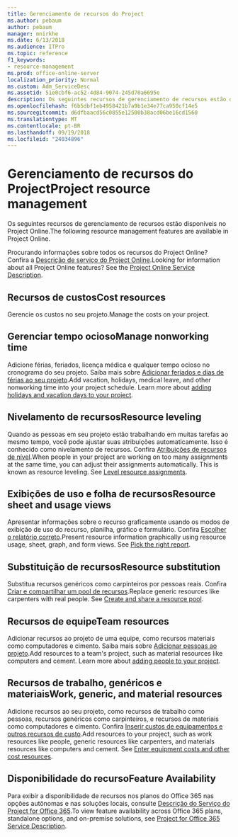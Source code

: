 ```yaml
---
title: Gerenciamento de recursos do Project
ms.author: pebaum
author: pebaum
manager: mnirkhe
ms.date: 6/13/2018
ms.audience: ITPro
ms.topic: reference
f1_keywords:
- resource-management
ms.prod: office-online-server
localization_priority: Normal
ms.custom: Adm_ServiceDesc
ms.assetid: 51e0cbf6-ac52-4d84-9074-245d70a6695e
description: Os seguintes recursos de gerenciamento de recursos estão disponíveis no Project Online.
ms.openlocfilehash: f6b5dbf1eb4958421b7a9b1e34e77ca950cf14e5
ms.sourcegitcommit: d6dfbaacd56c0855e12500b38acd06be16cd1560
ms.translationtype: MT
ms.contentlocale: pt-BR
ms.lasthandoff: 09/19/2018
ms.locfileid: "24034896"
---
```

# <a name="project-resource-management"></a><span data-ttu-id="3ff0e-103">Gerenciamento de recursos do Project</span><span class="sxs-lookup"><span data-stu-id="3ff0e-103">Project resource management</span></span>

<span data-ttu-id="3ff0e-104">Os seguintes recursos de gerenciamento de recursos estão disponíveis no Project Online.</span><span class="sxs-lookup"><span data-stu-id="3ff0e-104">The following resource management features are available in Project Online.</span></span>
  
<span data-ttu-id="3ff0e-p101">Procurando informações sobre todos os recursos do Project Online? Confira a [Descrição de serviço do Project Online](project-online-service-description.md).</span><span class="sxs-lookup"><span data-stu-id="3ff0e-p101">Looking for information about all Project Online features? See the [Project Online Service Description](project-online-service-description.md).</span></span>
  
## <a name="cost-resources"></a><span data-ttu-id="3ff0e-107">Recursos de custos</span><span class="sxs-lookup"><span data-stu-id="3ff0e-107">Cost resources</span></span>
<span data-ttu-id="3ff0e-108"><a name="bkmk_CostResources"> </a></span><span class="sxs-lookup"><span data-stu-id="3ff0e-108"></span></span>

<span data-ttu-id="3ff0e-109">Gerencie os custos no seu projeto.</span><span class="sxs-lookup"><span data-stu-id="3ff0e-109">Manage the costs on your project.</span></span>
  
## <a name="manage-nonworking-time"></a><span data-ttu-id="3ff0e-110">Gerenciar tempo ocioso</span><span class="sxs-lookup"><span data-stu-id="3ff0e-110">Manage nonworking time</span></span>
<span data-ttu-id="3ff0e-111"><a name="bkmk_Managenonworkingtime"> </a></span><span class="sxs-lookup"><span data-stu-id="3ff0e-111"></span></span>

<span data-ttu-id="3ff0e-p102">Adicione férias, feriados, licença médica e qualquer tempo ocioso no cronograma do seu projeto. Saiba mais sobre [Adicionar feriados e dias de férias ao seu projeto](https://go.microsoft.com/fwlink/p/?LinkId=271337).</span><span class="sxs-lookup"><span data-stu-id="3ff0e-p102">Add vacation, holidays, medical leave, and other nonworking time into your project schedule. Learn more about [adding holidays and vacation days to your project](https://go.microsoft.com/fwlink/p/?LinkId=271337).</span></span>
  
## <a name="resource-leveling"></a><span data-ttu-id="3ff0e-114">Nivelamento de recursos</span><span class="sxs-lookup"><span data-stu-id="3ff0e-114">Resource leveling</span></span>
<span data-ttu-id="3ff0e-115"><a name="bkmk_Resourceleveling"> </a></span><span class="sxs-lookup"><span data-stu-id="3ff0e-115"></span></span>

<span data-ttu-id="3ff0e-p103">Quando as pessoas em seu projeto estão trabalhando em muitas tarefas ao mesmo tempo, você pode ajustar suas atribuições automaticamente. Isso é conhecido como nivelamento de recursos. Confira [Atribuições de recursos de nível](https://go.microsoft.com/fwlink/p/?LinkId=271348).</span><span class="sxs-lookup"><span data-stu-id="3ff0e-p103">When people in your project are working on too many assignments at the same time, you can adjust their assignments automatically. This is known as resource leveling. See [Level resource assignments](https://go.microsoft.com/fwlink/p/?LinkId=271348).</span></span>
  
## <a name="resource-sheet-and-usage-views"></a><span data-ttu-id="3ff0e-119">Exibições de uso e folha de recursos</span><span class="sxs-lookup"><span data-stu-id="3ff0e-119">Resource sheet and usage views</span></span>
<span data-ttu-id="3ff0e-120"><a name="bkmk_resourcesheetandusageviews"> </a></span><span class="sxs-lookup"><span data-stu-id="3ff0e-120"></span></span>

<span data-ttu-id="3ff0e-p104">Apresentar informações sobre o recurso graficamente usando os modos de exibição de uso do recurso, planilha, gráfico e formulário. Confira [Escolher o relatório correto](https://go.microsoft.com/fwlink/?LinkId=402920).</span><span class="sxs-lookup"><span data-stu-id="3ff0e-p104">Present resource information graphically using resource usage, sheet, graph, and form views. See [Pick the right report](https://go.microsoft.com/fwlink/?LinkId=402920).</span></span>
  
## <a name="resource-substitution"></a><span data-ttu-id="3ff0e-123">Substituição de recursos</span><span class="sxs-lookup"><span data-stu-id="3ff0e-123">Resource substitution</span></span>
<span data-ttu-id="3ff0e-124"><a name="bkmk_ResourceSubstitution"> </a></span><span class="sxs-lookup"><span data-stu-id="3ff0e-124"></span></span>

<span data-ttu-id="3ff0e-p105">Substitua recursos genéricos como carpinteiros por pessoas reais. Confira [Criar e compartilhar um pool de recursos](https://go.microsoft.com/fwlink/?LinkId=402921).</span><span class="sxs-lookup"><span data-stu-id="3ff0e-p105">Replace generic resources like carpenters with real people. See [Create and share a resource pool](https://go.microsoft.com/fwlink/?LinkId=402921).</span></span>
  
## <a name="team-resources"></a><span data-ttu-id="3ff0e-127">Recursos de equipe</span><span class="sxs-lookup"><span data-stu-id="3ff0e-127">Team resources</span></span>
<span data-ttu-id="3ff0e-128"><a name="bkmk_Teamresources"> </a></span><span class="sxs-lookup"><span data-stu-id="3ff0e-128"></span></span>

<span data-ttu-id="3ff0e-p106">Adicionar recursos ao projeto de uma equipe, como recursos materiais como computadores e cimento. Saiba mais sobre [Adicionar pessoas ao projeto](https://go.microsoft.com/fwlink/p/?LinkId=271347).</span><span class="sxs-lookup"><span data-stu-id="3ff0e-p106">Add resources to a team's project, such as material resources like computers and cement. Learn more about [adding people to your project](https://go.microsoft.com/fwlink/p/?LinkId=271347).</span></span>
  
## <a name="work-generic-and-material-resources"></a><span data-ttu-id="3ff0e-131">Recursos de trabalho, genéricos e materiais</span><span class="sxs-lookup"><span data-stu-id="3ff0e-131">Work, generic, and material resources</span></span>
<span data-ttu-id="3ff0e-132"><a name="bkmk_WorkGenericMaterialResources"> </a></span><span class="sxs-lookup"><span data-stu-id="3ff0e-132"></span></span>

<span data-ttu-id="3ff0e-p107">Adicione recursos ao seu projeto, como recursos de trabalho como pessoas, recursos genéricos como carpinteiros, e recursos de materiais como computadores e cimento. Confira [Inserir custos de equipamentos e outros recursos de custo](https://go.microsoft.com/fwlink/?LinkId=402922).</span><span class="sxs-lookup"><span data-stu-id="3ff0e-p107">Add resources to your project, such as work resources like people, generic resources like carpenters, and materials resources like computers and cement. See [Enter equipment costs and other cost resources](https://go.microsoft.com/fwlink/?LinkId=402922).</span></span>
  
## <a name="feature-availability"></a><span data-ttu-id="3ff0e-135">Disponibilidade do recurso</span><span class="sxs-lookup"><span data-stu-id="3ff0e-135">Feature Availability</span></span>
<span data-ttu-id="3ff0e-136"><a name="bkmk_WorkGenericMaterialResources"> </a></span><span class="sxs-lookup"><span data-stu-id="3ff0e-136"></span></span>

<span data-ttu-id="3ff0e-137">Para exibir a disponibilidade de recursos nos planos do Office 365 nas opções autônomas e nas soluções locais, consulte [Descrição do Serviço do Project for Office 365](http://technet.microsoft.com/library/f610ba5b-57d0-4324-a205-bce300adc7a3.aspx).</span><span class="sxs-lookup"><span data-stu-id="3ff0e-137">To view feature availability across Office 365 plans, standalone options, and on-premise solutions, see [Project for Office 365 Service Description](http://technet.microsoft.com/library/f610ba5b-57d0-4324-a205-bce300adc7a3.aspx).</span></span>
  

